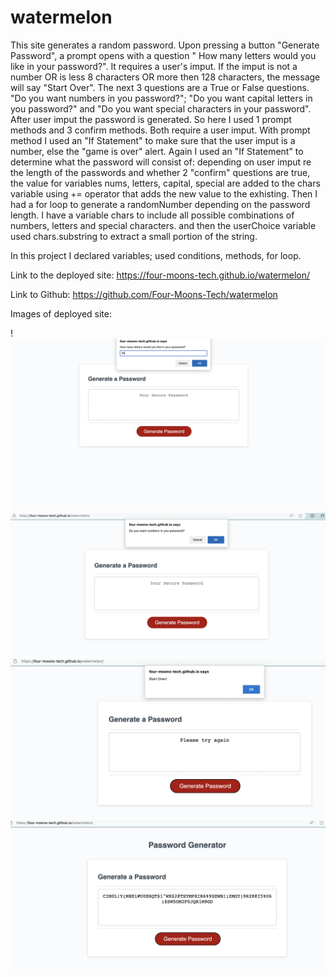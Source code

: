 # watermelon
This site generates a random password. Upon pressing a button "Generate Password", a prompt opens with a question " How many letters would you like in your password?". It requires a user's imput. If the imput is not a number OR is less 8 characters OR more then 128 characters,  the message will say "Start Over". The next 3 questions are a True or False questions. "Do you want numbers in you password?"; "Do you want capital letters in you password?" and "Do you want special characters in your password". After user imput the password is generated.
So here I used 1 prompt methods and 3 confirm methods. Both require a user imput. With prompt method I used an "If Statement" to make sure that the user imput is a number, else the "game is over" alert.
 Again I used an "If Statement" to determine what the password will consist of: depending on user imput re the length of the passwords and whether 2 "confirm" questions are true, the value for variables nums, letters, capital, special are added to the chars variable using += operator that adds the new value to the exhisting. 
 Then I had a for loop to generate a randomNumber depending on the password length.  I have a variable chars to include all possible combinations of numbers, letters and special characters. and then the userChoice variable used chars.substring to extract a small portion of the string.

 In this project I declared variables; used conditions, methods, for loop.

 Link to the deployed site: https://four-moons-tech.github.io/watermelon/

 Link to Github: https://github.com/Four-Moons-Tech/watermelon

 Images of deployed site: 

 !
 ![Image displaying prompt](Assets/Prompt.png)
 ![Image displaying confirm](Assets/Confirm.png)
 ![Start Over](Assets/Start-Over.png)
 ![Generated password](<Assets/Generated password.png>)










